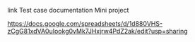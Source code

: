 link Test case documentation Mini project

https://docs.google.com/spreadsheets/d/1d880VHS-zCgG81xdVA0uIookg0vMk7JHxjrw4PdZ2ak/edit?usp=sharing